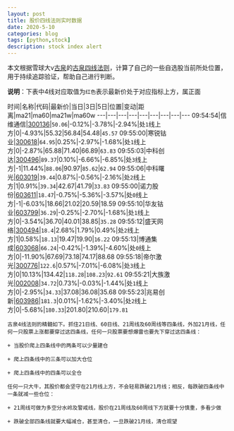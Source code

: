 ```yaml
---
layout: post
title: 股价四线法则实时数据
date: 2020-5-10
categories: blog
tags: [python,stock]
description: stock index alert
---
```



本文根据雪球大v[古泉](https://xueqiu.com/u/7148646888)的[古泉四线法则](https://xueqiu.com/7148646888/130498192)，计算了自己的一些自选股当前所处位置，用于持续追踪验证，帮助自己进行判断。

**说明**：下表中4线对应取值为`红色`表示最新价处于对应指标上方，属正面

时间|名称|代码|最新价|当日|3日|5日|位置|变动|距离|ma21|ma60|ma21w|ma60w
---|---|---|---|---|---|---|---|---
09:54:54|信维通信|[300136](https://xueqiu.com/S/SZ300136)|`50.06`|-0.12%|-3.78%|-2.94%|处`1`线上方|0|-4.93%|55.32|56.84|54.48|`45.57`
09:55:00|寒锐钴业|[300618](https://xueqiu.com/S/SZ300618)|`64.95`|0.25%|-2.97%|-1.68%|处`1`线上方|0|-2.87%|65.88|71.40|66.89|`63.83`
09:55:03|中科创达|[300496](https://xueqiu.com/S/SZ300496)|`89.37`|0.10%|-6.66%|-6.85%|处`3`线上方|-1|11.44%|`88.06`|90.97|`85.62`|`62.94`
09:55:06|中科曙光|[603019](https://xueqiu.com/S/SH603019)|`39.44`|0.87%|-0.56%|-2.16%|处`2`线上方|1|0.91%|`39.34`|42.67|41.79|`33.83`
09:55:00|诺力股份|[603611](https://xueqiu.com/S/SH603611)|`18.47`|-0.75%|-5.36%|-3.57%|处`0`线上方|-1|-6.03%|18.66|21.02|20.59|18.59
09:55:10|华友钴业|[603799](https://xueqiu.com/S/SH603799)|`36.29`|-0.25%|-2.70%|-1.68%|处`1`线上方|0|-3.54%|36.70|40.01|38.85|`35.28`
09:55:12|盛天网络|[300494](https://xueqiu.com/S/SZ300494)|`18.4`|2.68%|1.79%|0.49%|处`2`线上方|1|0.58%|`18.13`|19.47|19.90|`16.22`
09:55:13|博通集成|[603068](https://xueqiu.com/S/SH603068)|`66.24`|-0.42%|-1.39%|-4.60%|处`0`线上方|0|-11.90%|67.69|73.18|74.17|88.68
09:55:18|帝尔激光|[300776](https://xueqiu.com/S/SZ300776)|`122.6`|0.57%|-7.01%|-6.08%|处`3`线上方|0|10.13%|134.42|`118.28`|`108.23`|`92.61`
09:55:21|大族激光|[002008](https://xueqiu.com/S/SZ002008)|`34.72`|0.73%|-0.03%|-1.44%|处`1`线上方|0|-2.95%|`34.33`|37.08|36.08|35.68
09:55:23|兆易创新|[603986](https://xueqiu.com/S/SH603986)|`181.3`|0.01%|-1.62%|-3.40%|处`2`线上方|0|-5.68%|`180.33`|201.80|210.60|`179.81`

```
古泉4线法则的精髓如下。抓住21日线、60日线、21周线及60周线等四条线，外加21月线，任何一只股票上涨都要穿过这四条线，任何一只股票要想爆雷也要先下穿过这四条线：

+ 当股价爬上四条线中的两条可以少量建仓

+ 爬上四条线中的三条可以加大仓位

+ 爬上四条线中的四条可以全仓

任何一只大牛，其股价都会坚守在21月线上方，不会轻易跌破21月线；相反，每跌破四条线中一条就减一些仓位：

+ 21周线可做为多空分水岭及警戒线，股价在21周线及60周线下方就要十分慎重，多看少做

+ 跌破全部四条线就要大幅减仓，甚至清仓，一旦跌破21月线，清仓观望
```